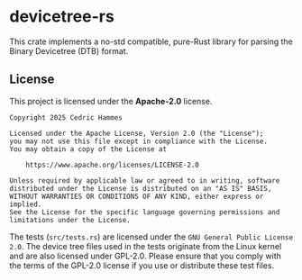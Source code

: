 # devicetree-rs
This crate implements a no-std compatible, pure-Rust library for parsing the Binary Devicetree (DTB) format.

## License
This project is licensed under the **Apache-2.0** license.
```
Copyright 2025 Cedric Hammes

Licensed under the Apache License, Version 2.0 (the "License");
you may not use this file except in compliance with the License.
You may obtain a copy of the License at

	https://www.apache.org/licenses/LICENSE-2.0
	
Unless required by applicable law or agreed to in writing, software
distributed under the License is distributed on an "AS IS" BASIS,
WITHOUT WARRANTIES OR CONDITIONS OF ANY KIND, either express or implied.
See the License for the specific language governing permissions and
limitations under the License.
```

The tests (`src/tests.rs`) are licensed under the `GNU General Public License 2.0`. The device tree files used in the 
tests originate from the Linux kernel and are also licensed under GPL-2.0. Please ensure that you comply with the terms 
of the GPL-2.0 license if you use or distribute these test files.
